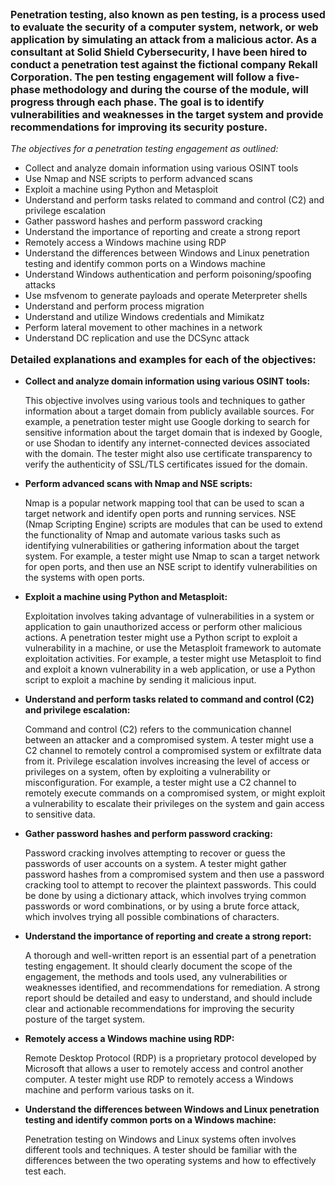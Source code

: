 <p style="font-weight: bold; font-size: 16px;">Penetration testing, also known as pen testing, is a process used to evaluate the security of a computer system, network, or web application by simulating an attack from a malicious actor. As a consultant at Solid Shield Cybersecurity, I have been hired to conduct a penetration test against the fictional company Rekall Corporation. The pen testing engagement will follow a five-phase methodology and during the course of the module, will progress through each phase. The goal is to identify vulnerabilities and weaknesses in the target system and provide recommendations for improving its security posture.</p>
<p style="font-style: italic;">The objectives for a penetration testing engagement as outlined:</p>
<ul>
  <li>Collect and analyze domain information using various OSINT tools</li>
  <li>Use Nmap and NSE scripts to perform advanced scans</li>
  <li>Exploit a machine using Python and Metasploit</li>
  <li>Understand and perform tasks related to command and control (C2) and privilege escalation</li>
  <li>Gather password hashes and perform password cracking</li>
  <li>Understand the importance of reporting and create a strong report</li>
  <li>Remotely access a Windows machine using RDP</li>
  <li>Understand the differences between Windows and Linux penetration testing and identify common ports on a Windows machine</li>
  <li>Understand Windows authentication and perform poisoning/spoofing attacks</li>
  <li>Use msfvenom to generate payloads and operate Meterpreter shells</li>
  <li>Understand and perform process migration</li>
  <li>Understand and utilize Windows credentials and Mimikatz</li>
  <li>Perform lateral movement to other machines in a network</li>
  <li>Understand DC replication and use the DCSync attack</li>
</ul>
<!---BREAK -->
<p style="font-weight: bold; font-size: 16px;">Detailed explanations and examples for each of the objectives:</p>
<ul>
  <li>
    <p style="font-weight: bold;">Collect and analyze domain information using various OSINT tools:</p>
    <p>This objective involves using various tools and techniques to gather information about a target domain from publicly available sources. For example, a penetration tester might use Google dorking to search for sensitive information about the target domain that is indexed by Google, or use Shodan to identify any internet-connected devices associated with the domain. The tester might also use certificate transparency to verify the authenticity of SSL/TLS certificates issued for the domain.</p>
  </li>
  <li>
    <p style="font-weight: bold;">Perform advanced scans with Nmap and NSE scripts:</p>
    <p>Nmap is a popular network mapping tool that can be used to scan a target network and identify open ports and running services. NSE (Nmap Scripting Engine) scripts are modules that can be used to extend the functionality of Nmap and automate various tasks such as identifying vulnerabilities or gathering information about the target system. For example, a tester might use Nmap to scan a target network for open ports, and then use an NSE script to identify vulnerabilities on the systems with open ports.</p>
  </li>
  <li>
    <p style="font-weight: bold;">Exploit a machine using Python and Metasploit:</p>
    <p>Exploitation involves taking advantage of vulnerabilities in a system or application to gain unauthorized access or perform other malicious actions. A penetration tester might use a Python script to exploit a vulnerability in a machine, or use the Metasploit framework to automate exploitation activities. For example, a tester might use Metasploit to find and exploit a known vulnerability in a web application, or use a Python script to exploit a machine by sending it malicious input.</p>
  </li>
  <li>
    <p style="font-weight: bold;">Understand and perform tasks related to command and control (C2) and privilege escalation:</p>
    <p>Command and control (C2) refers to the communication channel between an attacker and a compromised system. A tester might use a C2 channel to remotely control a compromised system or exfiltrate data from it. Privilege escalation involves increasing the level of access or privileges on a system, often by exploiting a vulnerability or misconfiguration. For example, a tester might use a C2 channel to remotely execute commands on a compromised system, or might exploit a vulnerability to escalate their privileges on the system and gain access to sensitive data.</p>
  </li>
  <li>
    <p style="font-weight: bold;">Gather password hashes and perform password cracking:</p>
    <p>Password cracking involves attempting to recover or guess the passwords of user accounts on a system. A tester might gather password hashes from a compromised system and then use a password cracking tool to attempt to recover the plaintext passwords. This could be done by using a dictionary attack, which involves trying common passwords or word combinations, or by using a brute force attack, which involves trying all possible combinations of characters.</p>
  </li>
  <li>
    <p style="font-weight: bold;">Understand the importance of reporting and create a strong report:</p>
    <p>A thorough and well-written report is an essential part of a penetration testing engagement. It should clearly document the scope of the engagement, the methods and tools used, any vulnerabilities or weaknesses identified, and recommendations for remediation. A strong report should be detailed and easy to understand, and should include clear and actionable recommendations for improving the security posture of the target system.</p>
  </li>
  <li>
    <p style="font-weight: bold;">Remotely access a Windows machine using RDP:</p>
    <p>Remote Desktop Protocol (RDP) is a proprietary protocol developed by Microsoft that allows a user to remotely access and control another computer. A tester might use RDP to remotely access a Windows machine and perform various tasks on it.</p>
  </li>
  <li>
    <p style="font-weight: bold;">Understand the differences between Windows and Linux penetration testing and identify common ports on a Windows machine:</p>
    <p>Penetration testing on Windows and Linux systems often involves different tools and techniques. A tester should be familiar with the differences between the two operating systems and how to effectively test each.</p>
  </li>
</ul>
